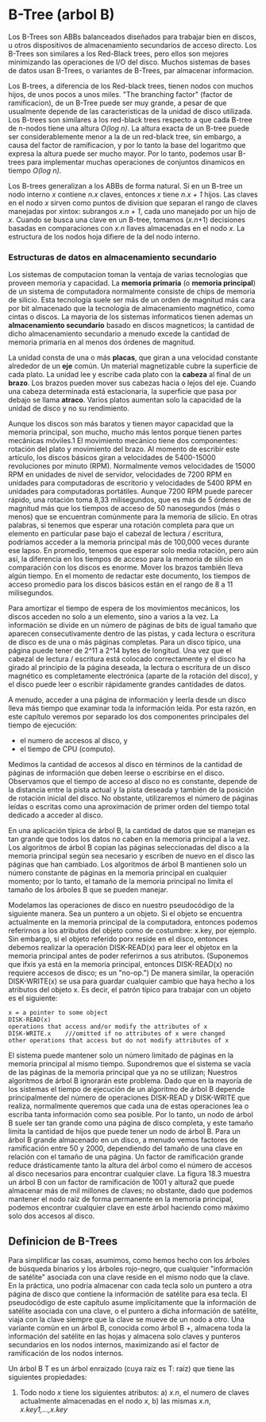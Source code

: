 # B-Tree (arbol B)

Los B-Trees son ABBs balanceados diseñados para trabajar bien en discos, u otros dispositivos de almacenamiento secundarios de acceso directo. Los B-Trees son similares a los Red-Black trees, pero ellos son mejores minimizando las operaciones de I/O del disco. Muchos sistemas de bases de datos usan B-Trees, o variantes de B-Trees, par almacenar informacion.

Los B-trees, a diferencia de los Red-black trees, tienen nodos con muchos hijos, de unos pocos a unos miles. "The branching factor" (factor de ramificacion), de un B-Tree puede ser muy grande, a pesar de que usualmente depende de las caracteristicas de la unidad de disco utilizada. Los B-trees son similares a los red-black trees respecto a que cada B-tree de n-nodos tiene una altura *O(log n)*. La altura exacta de un B-tree puede ser considerablemente menor a la de un red-black tree, sin embargo, a causa del factor de ramificacion, y por lo tanto la base del logaritmo que expresa la altura puede ser mucho mayor. Por lo tanto, podemos usar B-trees para implementar muchas operaciones de conjuntos dinamicos en tiempo *O(log n)*.

Los B-trees generalizan a los ABBs de forma natural. Si en un B-tree un nodo interno *x* contiene *n.x* claves, entonces *x* tiene *n.x + 1* hijos. Las claves en el nodo *x* sirven como puntos de division que separan el rango de claves manejadas por xintox: subrangos *x.n + 1*, cada uno manejado por un hijo de *x*. Cuando se busca una clave en un B-tree, tomamos (*x.n*+1) decisiones basadas en comparaciones con *x.n* llaves almacenadas en el nodo *x*. La estructura de los nodos hoja difiere de la del nodo interno.

### Estructuras de datos en almacenamiento secundario

Los sistemas de computacion toman la ventaja de varias tecnologias que proveen memoria y capacidad. La **memoria primaria** (o **memoria principal**) de un sistema de computadora normalmente consiste de chips de memoria de silicio. Esta tecnología suele ser más de un orden de magnitud más cara por bit almacenado que la tecnología de almacenamiento magnético, como cintas o discos. La mayoria de los sistemas informaticos tienen ademas un **almacenamiento secundario** basado en discos magneticos; la cantidad de dicho almacenamiento secundario a menudo excede la cantidad de memoria primaria en al menos dos órdenes de magnitud.

La unidad consta de una o más **placas**, que giran a una velocidad constante alrededor de un **eje** común. Un material magnetizable cubre la superficie de cada plato. La unidad lee y escribe cada plato con la **cabeza** al final de un **brazo**. Los brazos pueden mover sus cabezas hacia o lejos del eje. Cuando una cabeza determinada está estacionaria, la superficie que pasa por debajo se llama **atraco**. Varios platos aumentan solo la capacidad de la unidad de disco y no su rendimiento.

Aunque los discos son más baratos y tienen mayor capacidad que la memoria principal, son mucho, mucho más lentos porque tienen partes mecánicas móviles.1 El movimiento mecánico tiene dos componentes: rotación del plato y movimiento del brazo. Al momento de escribir este artículo, los discos básicos giran a velocidades de 5400-15000 revoluciones por minuto (RPM). Normalmente vemos velocidades de 15000 RPM en unidades de nivel de servidor, velocidades de 7200 RPM en unidades para computadoras de escritorio y velocidades de 5400 RPM en unidades para computadoras portátiles. Aunque 7200 RPM puede parecer rápido, una rotación toma 8,33 milisegundos, que es más de 5 órdenes de magnitud más que los tiempos de acceso de 50 nanosegundos (más o menos) que se encuentran comúnmente para la memoria de silicio. En otras palabras, si tenemos que esperar una rotación completa para que un elemento en particular pase bajo el cabezal de lectura / escritura, podríamos acceder a la memoria principal más de 100,000 veces durante ese lapso. En promedio, tenemos que esperar solo media rotación, pero aún así, la diferencia en los tiempos de acceso para la memoria de silicio en comparación con los discos es enorme. Mover los brazos también lleva algún tiempo. En el momento de redactar este documento, los tiempos de acceso promedio para los discos básicos están en el rango de 8 a 11 milisegundos.

Para amortizar el tiempo de espera de los movimientos mecánicos, los discos acceden no solo a un elemento, sino a varios a la vez. La información se divide en un número de páginas de bits de igual tamaño que aparecen consecutivamente dentro de las pistas, y cada lectura o escritura de disco es de una o más páginas completas. Para un disco típico, una página puede tener de 2^11 a 2^14 bytes de longitud. Una vez que el cabezal de lectura / escritura está colocado correctamente y el disco ha girado al principio de la página deseada, la lectura o escritura de un disco magnético es completamente electrónica (aparte de la rotación del disco), y el disco puede leer o escribir rápidamente grandes cantidades de datos.

A menudo, acceder a una página de información y leerla desde un disco lleva más tiempo que examinar toda la información leída. Por esta razón, en este capítulo veremos por separado los dos componentes principales del tiempo de ejecución:

- el numero de accesos al disco, y
- el tiempo de CPU (computo).

Medimos la cantidad de accesos al disco en términos de la cantidad de páginas de información que deben leerse o escribirse en el disco. Observamos que el tiempo de acceso al disco no es constante, depende de la distancia entre la pista actual y la pista deseada y también de la posición de rotación inicial del disco. No obstante, utilizaremos el número de páginas leídas o escritas como una aproximación de primer orden del tiempo total dedicado a acceder al disco.

En una aplicación típica de árbol B, la cantidad de datos que se manejan es tan grande que todos los datos no caben en la memoria principal a la vez. Los algoritmos de árbol B copian las páginas seleccionadas del disco a la memoria principal según sea necesario y escriben de nuevo en el disco las páginas que han cambiado. Los algoritmos de árbol B mantienen solo un número constante de páginas en la memoria principal en cualquier momento; por lo tanto, el tamaño de la memoria principal no limita el tamaño de los árboles B que se pueden manejar.

Modelamos las operaciones de disco en nuestro pseudocódigo de la siguiente manera. Sea un puntero a un objeto. Si el objeto se encuentra actualmente en la memoria principal de la computadora, entonces podemos referirnos a los atributos del objeto como de costumbre: x.key, por ejemplo. Sin embargo, si el objeto referido porx reside en el disco, entonces debemos realizar la operación DISK-READ(x) para leer el objetox en la memoria principal antes de poder referirnos a sus atributos. (Suponemos que ifxis ya está en la memoria principal, entonces DISK-READ(x) no requiere accesos de disco; es un "no-op.") De manera similar, la operación DISK-WRITE(x) se usa para guardar cualquier cambio que haya hecho a los atributos del objeto x. Es decir, el patrón típico para trabajar con un objeto es el siguiente:

```
x = a pointer to some object
DISK-READ(x)
operations that access and/or modify the attributes of x
DISK-WRITE.x    ///omitted if no attributes of x were changed
other operations that access but do not modify attributes of x
```

El sistema puede mantener solo un número limitado de páginas en la memoria principal al mismo tiempo. Supondremos que el sistema se vacía de las páginas de la memoria principal que ya no se utilizan; Nuestros algoritmos de árbol B ignorarán este problema. Dado que en la mayoría de los sistemas el tiempo de ejecución de un algoritmo de árbol B depende principalmente del número de operaciones DISK-READ y DISK-WRITE que realiza, normalmente queremos que cada una de estas operaciones lea o escriba tanta información como sea posible. Por lo tanto, un nodo de árbol B suele ser tan grande como una página de disco completa, y este tamaño limita la cantidad de hijos que puede tener un nodo de árbol B. Para un árbol B grande almacenado en un disco, a menudo vemos factores de ramificación entre 50 y 2000, dependiendo del tamaño de una clave en relación con el tamaño de una página. Un factor de ramificación grande reduce drásticamente tanto la altura del árbol como el número de accesos al disco necesarios para encontrar cualquier clave. La figura 18.3 muestra un árbol B con un factor de ramificación de 1001 y altura2 que puede almacenar más de mil millones de claves; no obstante, dado que podemos mantener el nodo raíz de forma permanente en la memoria principal, podemos encontrar cualquier clave en este árbol haciendo como máximo solo dos accesos al disco.

## Definicion de B-Trees

Para simplificar las cosas, asumimos, como hemos hecho con los árboles de búsqueda binarios y los árboles rojo-negro, que cualquier "información de satélite" asociada con una clave reside en el mismo nodo que la clave. En la práctica, uno podría almacenar con cada tecla solo un puntero a otra página de disco que contiene la información de satélite para esa tecla. El pseudocódigo de este capítulo asume implícitamente que la información de satélite asociada con una clave, o el puntero a dicha información de satélite, viaja con la clave siempre que la clave se mueve de un nodo a otro. Una variante común en un árbol B, conocida como árbol B +, almacena toda la información del satélite en las hojas y almacena solo claves y punteros secundarios en los nodos internos, maximizando así el factor de ramificación de los nodos internos.

Un árbol B T es un árbol enraizado (cuya raíz es T: raíz) que tiene las siguientes propiedades:

1) Todo nodo *x* tiene los siguientes atributos:
    a) *x.n*, el numero de claves actualmente almacenadas en el nodo *x*,
    b) las mismas *x.n*, *x.key1,...,x.key*